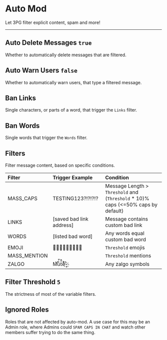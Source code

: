 # Auto Mod
Let 3PG filter explicit content, spam and more!

---

## Auto Delete Messages `true`
Whether to automatically delete messages that are filtered.

## Auto Warn Users `false`
Whether to automatically warn users, that type a filtered message.

## Ban Links
Single characters, or parts of a word, that trigger the `Links` filter.

## Ban Words
Single words that trigger the `Words` filter.

## Filters
Filter message content, based on specific conditions.

| Filter             | Trigger Example                          | Condition
|:-------------------|:-----------------------------------------|:-------------------------------------------|
| MASS_CAPS          | TESTING123?!?!?!?                 | Message Length > `Threshold` and (`Threshold` * 10)% caps (<=50% caps by default)
| LINKS              | [saved bad link address]                         | Message contains custom bad link
| WORDS              | [listed bad word]                                      | Any words equal custom bad word
| EMOJI              | 🤔🤔🤔🤔🤔🤔🤔🤔🤔                   | `Threshold` emojis
| MASS_MENTION       | <User> <User> <User> <User> <User>            | `Threshold` mentions
| ZALGO              | Mͭͭͬu̔ͨ͊tͣ̃̚eͨͭ͐ ҉̴̴̢                                   | Any zalgo symbols


## Filter Threshold `5`
The strictness of most of the variable filters.

## Ignored Roles
Roles that are not affected by auto-mod.
A use case for this may be an Admin role, where Admins could `SPAM CAPS IN CHAT` and watch other members suffer trying to do the same thing.